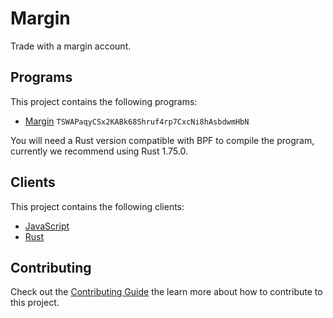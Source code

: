 # Margin

Trade with a margin account.

## Programs

This project contains the following programs:

- [Margin](./programs/margin/README.md) `TSWAPaqyCSx2KABk68Shruf4rp7CxcNi8hAsbdwmHbN`

You will need a Rust version compatible with BPF to compile the program, currently we recommend using Rust 1.75.0.

## Clients

This project contains the following clients:

- [JavaScript](./clients/js/README.md)
- [Rust](./clients/rust/README.md)

## Contributing

Check out the [Contributing Guide](./CONTRIBUTING.md) the learn more about how to contribute to this project.

